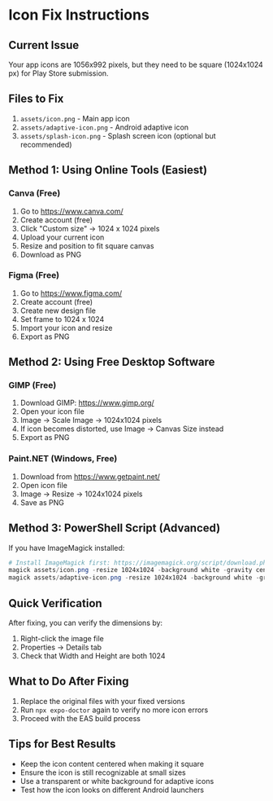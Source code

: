 # Icon Fix Instructions

## Current Issue
Your app icons are 1056x992 pixels, but they need to be square (1024x1024 px) for Play Store submission.

## Files to Fix
1. `assets/icon.png` - Main app icon
2. `assets/adaptive-icon.png` - Android adaptive icon
3. `assets/splash-icon.png` - Splash screen icon (optional but recommended)

## Method 1: Using Online Tools (Easiest)

### Canva (Free)
1. Go to https://www.canva.com/
2. Create account (free)
3. Click "Custom size" → 1024 x 1024 pixels
4. Upload your current icon
5. Resize and position to fit square canvas
6. Download as PNG

### Figma (Free)
1. Go to https://www.figma.com/
2. Create account (free)
3. Create new design file
4. Set frame to 1024 x 1024
5. Import your icon and resize
6. Export as PNG

## Method 2: Using Free Desktop Software

### GIMP (Free)
1. Download GIMP: https://www.gimp.org/
2. Open your icon file
3. Image → Scale Image → 1024x1024 pixels
4. If icon becomes distorted, use Image → Canvas Size instead
5. Export as PNG

### Paint.NET (Windows, Free)
1. Download from https://www.getpaint.net/
2. Open icon file
3. Image → Resize → 1024x1024 pixels
4. Save as PNG

## Method 3: PowerShell Script (Advanced)
If you have ImageMagick installed:
```powershell
# Install ImageMagick first: https://imagemagick.org/script/download.php#windows
magick assets/icon.png -resize 1024x1024 -background white -gravity center -extent 1024x1024 assets/icon_fixed.png
magick assets/adaptive-icon.png -resize 1024x1024 -background white -gravity center -extent 1024x1024 assets/adaptive-icon_fixed.png
```

## Quick Verification
After fixing, you can verify the dimensions by:
1. Right-click the image file
2. Properties → Details tab
3. Check that Width and Height are both 1024

## What to Do After Fixing
1. Replace the original files with your fixed versions
2. Run `npx expo-doctor` again to verify no more icon errors
3. Proceed with the EAS build process

## Tips for Best Results
- Keep the icon content centered when making it square
- Ensure the icon is still recognizable at small sizes
- Use a transparent or white background for adaptive icons
- Test how the icon looks on different Android launchers
